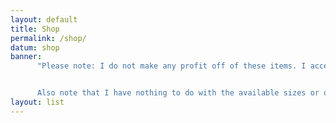 ```yaml
---
layout: default
title: Shop
permalink: /shop/
datum: shop
banner:
      "Please note: I do not make any profit off of these items. I accept donations for the stickers I mail out personally, and anything beyond my costs is donated to charity.  All CafePress items such as shirts are sold at cost. The best way to support my work is to tell people about it!


      Also note that I have nothing to do with the available sizes or quality of items or fulfillment of orders from CafePress. They do all the work here, please address any issues with them."
layout: list
---
```

